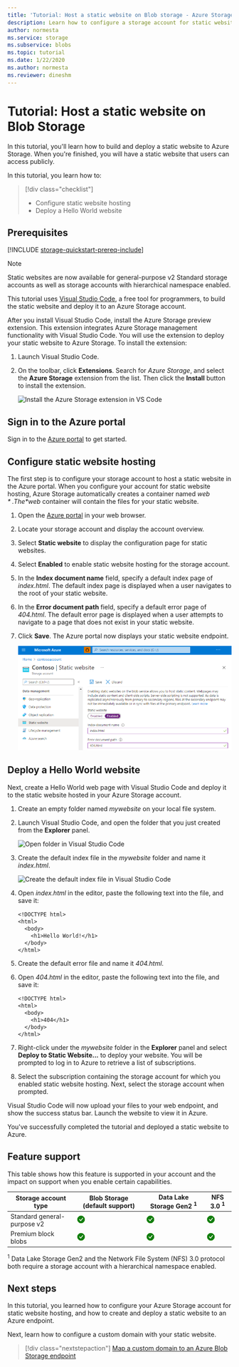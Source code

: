 ```yaml
---
title: 'Tutorial: Host a static website on Blob storage - Azure Storage'
description: Learn how to configure a storage account for static website hosting, and deploy a static website to Azure Storage.
author: normesta
ms.service: storage
ms.subservice: blobs
ms.topic: tutorial
ms.date: 1/22/2020
ms.author: normesta
ms.reviewer: dineshm
---
```


<!---Customer intent: I want to host files for a static website in Blob storage and access the website from an Azure endpoint.--->

# Tutorial: Host a static website on Blob Storage

In this tutorial, you'll learn how to build and deploy a static website to Azure Storage. When you're finished, you will have a static website that users can access publicly.

In this tutorial, you learn how to:

> [!div class="checklist"]
> - Configure static website hosting
> - Deploy a Hello World website

## Prerequisites

[!INCLUDE [storage-quickstart-prereq-include](../../../includes/storage-quickstart-prereq-include.md)]

> [!NOTE]
> Static websites are now available for general-purpose v2 Standard storage accounts as well as storage accounts with hierarchical namespace enabled.

This tutorial uses [Visual Studio Code](https://code.visualstudio.com/download), a free tool for programmers, to build the static website and deploy it to an Azure Storage account.

After you install Visual Studio Code, install the Azure Storage preview extension. This extension integrates Azure Storage management functionality with Visual Studio Code. You will use the extension to deploy your static website to Azure Storage. To install the extension:

1. Launch Visual Studio Code.
2. On the toolbar, click **Extensions**. Search for *Azure Storage*, and select the **Azure Storage** extension from the list. Then click the **Install** button to install the extension.

    ![Install the Azure Storage extension in VS Code](media/storage-blob-static-website-host/install-extension-vs-code.png)

## Sign in to the Azure portal

Sign in to the [Azure portal](https://portal.azure.com/) to get started.

## Configure static website hosting

The first step is to configure your storage account to host a static website in the Azure portal. When you configure your account for static website hosting, Azure Storage automatically creates a container named *$web*. The *$web* container will contain the files for your static website.

1. Open the [Azure portal](https://portal.azure.com/) in your web browser.
1. Locate your storage account and display the account overview.
1. Select **Static website** to display the configuration page for static websites.
1. Select **Enabled** to enable static website hosting for the storage account.
1. In the **Index document name** field, specify a default index page of *index.html*. The default index page is displayed when a user navigates to the root of your static website.
1. In the **Error document path** field, specify a default error page of *404.html*. The default error page is displayed when a user attempts to navigate to a page that does not exist in your static website.
1. Click **Save**. The Azure portal now displays your static website endpoint.

    ![Enable static website hosting for a storage account](media/storage-blob-static-website-host/enable-static-website-hosting.png)

## Deploy a Hello World website

Next, create a Hello World web page with Visual Studio Code and deploy it to the static website hosted in your Azure Storage account.

1. Create an empty folder named *mywebsite* on your local file system.
1. Launch Visual Studio Code, and open the folder that you just created from the **Explorer** panel.

    ![Open folder in Visual Studio Code](media/storage-blob-static-website-host/open-folder-vs-code.png)

1. Create the default index file in the *mywebsite* folder and name it *index.html*.

    ![Create the default index file in Visual Studio Code](media/storage-blob-static-website-host/create-index-file-vs-code.png)

1. Open *index.html* in the editor, paste the following text into the file, and save it:

    ```
    <!DOCTYPE html>
    <html>
      <body>
        <h1>Hello World!</h1>
      </body>
    </html>
    ```

1. Create the default error file and name it *404.html*.
1. Open *404.html* in the editor, paste the following text into the file, and save it:

    ```
    <!DOCTYPE html>
    <html>
      <body>
        <h1>404</h1>
      </body>
    </html>
    ```

1. Right-click under the *mywebsite* folder in the **Explorer** panel and select **Deploy to Static Website...** to deploy your website. You will be prompted to log in to Azure to retrieve a list of subscriptions.

1. Select the subscription containing the storage account for which you enabled static website hosting. Next, select the storage account when prompted.

Visual Studio Code will now upload your files to your web endpoint, and show the success status bar. Launch the website to view it in Azure.

You've successfully completed the tutorial and deployed a static website to Azure.

## Feature support

This table shows how this feature is supported in your account and the impact on support when you enable certain capabilities.

| Storage account type                | Blob Storage (default support)   | Data Lake Storage Gen2 <sup>1</sup>                        | NFS 3.0 <sup>1</sup>
|-----------------------------|---------------------------------|------------------------------------|--------------------------------------------------|
| Standard general-purpose v2 | ![Yes](../media/icons/yes-icon.png) |![Yes](../media/icons/yes-icon.png)              | ![Yes](../media/icons/yes-icon.png) |
| Premium block blobs          | ![Yes](../media/icons/yes-icon.png) |![Yes](../media/icons/yes-icon.png)              | ![Yes](../media/icons/yes-icon.png) |

<sup>1</sup>    Data Lake Storage Gen2 and the Network File System (NFS) 3.0 protocol both require a storage account with a hierarchical namespace enabled.

## Next steps

In this tutorial, you learned how to configure your Azure Storage account for static website hosting, and how to create and deploy a static website to an Azure endpoint.

Next, learn how to configure a custom domain with your static website.

> [!div class="nextstepaction"]
> [Map a custom domain to an Azure Blob Storage endpoint](storage-custom-domain-name.md)
